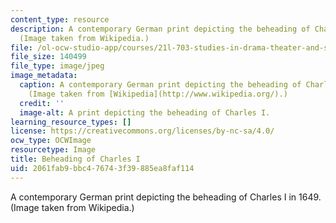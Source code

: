 ```yaml
---
content_type: resource
description: A contemporary German print depicting the beheading of Charles I in 1649.
  (Image taken from Wikipedia.)
file: /ol-ocw-studio-app/courses/21l-703-studies-in-drama-theater-and-science-in-a-time-of-war-spring-2005/2061fab9bbc476743f39885ea8faf114_21l-703s05.jpg
file_size: 140499
file_type: image/jpeg
image_metadata:
  caption: A contemporary German print depicting the beheading of Charles I in 1649.
    (Image taken from [Wikipedia](http://www.wikipedia.org/).)
  credit: ''
  image-alt: A print depicting the beheading of Charles I.
learning_resource_types: []
license: https://creativecommons.org/licenses/by-nc-sa/4.0/
ocw_type: OCWImage
resourcetype: Image
title: Beheading of Charles I
uid: 2061fab9-bbc4-7674-3f39-885ea8faf114
---
```

A contemporary German print depicting the beheading of Charles I in 1649. (Image taken from Wikipedia.)